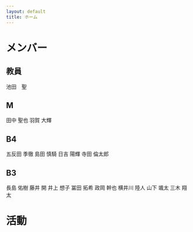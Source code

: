 ```yaml
---
layout: default
title: ホーム
---
```


# メンバー

## 教員
池田　聖

## M
田中	聖也
羽賀	大輝

## B4
五反田	季徹
島田	慎騎
日吉	陽輝
寺田	倫太郎

## B3
長島	佑樹
藤井	開
井上	想子
冨田	拓希
政岡	幹也
横井川	陸人
山下	颯太
三木	翔太

# 活動
